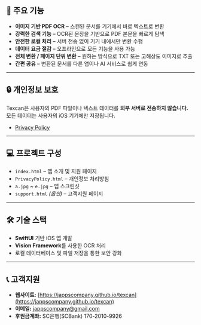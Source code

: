 

## 🚀 주요 기능
- **이미지 기반 PDF OCR** – 스캔된 문서를 기기에서 바로 텍스트로 변환  
- **강력한 검색 기능** – OCR된 문장을 기반으로 PDF 본문을 빠르게 탐색  
- **안전한 로컬 처리** – 서버 전송 없이 기기 내에서만 변환 수행  
- **데이터 요금 절감** – 오프라인으로 모든 기능을 사용 가능  
- **전체 변환 / 페이지 단위 변환** – 원하는 방식으로 TXT 또는 고해상도 이미지로 추출  
- **간편 공유** – 변환된 문서를 다른 앱이나 AI 서비스로 쉽게 연동  

---

## 🔒 개인정보 보호
Texcan은 사용자의 PDF 파일이나 텍스트 데이터를 **외부 서버로 전송하지 않습니다.**  
모든 데이터는 사용자의 iOS 기기에만 저장됩니다.  

- [Privacy Policy](https://jappscompany.github.io/texcan/privacy.html)

---

## 💻 프로젝트 구성
- `index.html` – 앱 소개 및 지원 페이지  
- `PrivacyPolicy.html` – 개인정보 처리방침  
- `a.jpg` ~ `e.jpg` – 앱 스크린샷  
- `support.html` *(옵션)* – 고객지원 페이지  

---

## 🛠️ 기술 스택
- **SwiftUI** 기반 iOS 앱 개발  
- **Vision Framework**를 사용한 OCR 처리  
- 로컬 데이터베이스 및 파일 저장을 통한 보안 강화  

---

## 📞 고객지원
- **웹사이트:** [https://jappscompany.github.io/texcan](https://jappscompany.github.io/texcan)  
- **이메일:** [jappscompany@gmail.com](mailto:jappscompany@gmail.com)
- **후원금계좌:** SC은행(SCBank) 170-2010-9926 
